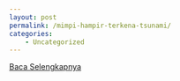 ```yaml
---
layout: post
permalink: /mimpi-hampir-terkena-tsunami/
categories:
    - Uncategorized
---
```


[Baca Selengkapnya](/04)